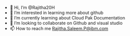 - 👋 Hi, I’m @Rajitha20H
- 👀 I’m interested in learning more about github
- 🌱 I’m currently learning about Cloud Pak Documentation
- 💞️ I’m looking to collaborate on Github and visual studio
- 📫 How to reach me Rajitha.Saleem.P@ibm.com

<!---
Rajitha20H/Rajitha20H is a ✨ special ✨ repository because its `README.md` (this file) appears on your GitHub profile.
You can click the Preview link to take a look at your changes.
--->
